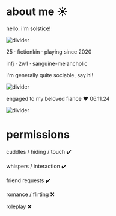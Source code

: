 # about me ☀️

hello. i'm solstice!

![divider](https://64.media.tumblr.com/761a7aae3e0b72f9be06459255eef75f/d5548dfffa0dd344-54/s1280x1920/d8e14674824c6fd8070075ac20925367f190d8e1.png)

25 · fictionkin · playing since 2020

infj · 2w1 · sanguine-melancholic

i'm generally quite sociable, say hi!

![divider](https://64.media.tumblr.com/761a7aae3e0b72f9be06459255eef75f/d5548dfffa0dd344-54/s1280x1920/d8e14674824c6fd8070075ac20925367f190d8e1.png)

engaged to my beloved fiance ❤️ 06.11.24

![divider](https://64.media.tumblr.com/761a7aae3e0b72f9be06459255eef75f/d5548dfffa0dd344-54/s1280x1920/d8e14674824c6fd8070075ac20925367f190d8e1.png)

# permissions

cuddles / hiding / touch ✔️

whispers / interaction ✔️

friend requests ✔️

romance / flirting ❌

roleplay ❌
